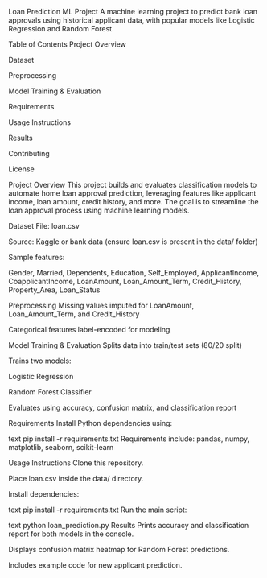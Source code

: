 Loan Prediction ML Project
A machine learning project to predict bank loan approvals using historical applicant data, with popular models like Logistic Regression and Random Forest.

Table of Contents
Project Overview

Dataset

Preprocessing

Model Training & Evaluation

Requirements

Usage Instructions

Results

Contributing

License

Project Overview
This project builds and evaluates classification models to automate home loan approval prediction, leveraging features like applicant income, loan amount, credit history, and more. The goal is to streamline the loan approval process using machine learning models.

Dataset
File: loan.csv

Source: Kaggle or bank data (ensure loan.csv is present in the data/ folder)

Sample features:

Gender, Married, Dependents, Education, Self_Employed, ApplicantIncome, CoapplicantIncome, LoanAmount, Loan_Amount_Term, Credit_History, Property_Area, Loan_Status

Preprocessing
Missing values imputed for LoanAmount, Loan_Amount_Term, and Credit_History

Categorical features label-encoded for modeling

Model Training & Evaluation
Splits data into train/test sets (80/20 split)

Trains two models:

Logistic Regression

Random Forest Classifier

Evaluates using accuracy, confusion matrix, and classification report

Requirements
Install Python dependencies using:

text
pip install -r requirements.txt
Requirements include: pandas, numpy, matplotlib, seaborn, scikit-learn

Usage Instructions
Clone this repository.

Place loan.csv inside the data/ directory.

Install dependencies:

text
pip install -r requirements.txt
Run the main script:

text
python loan_prediction.py
Results
Prints accuracy and classification report for both models in the console.

Displays confusion matrix heatmap for Random Forest predictions.

Includes example code for new applicant prediction.
